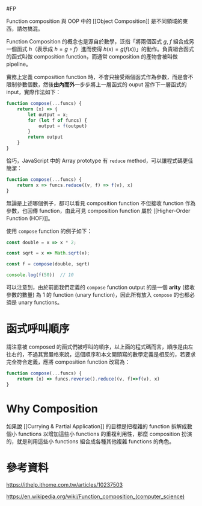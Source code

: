 #FP

Function composition 與 OOP 中的 [[Object Composition]] 是不同領域的東西，請勿搞混。

Function Composition 的概念也是源自於數學，泛指「將兩個函式 $g$, $f$ 組合成另一個函式 $h$（表示成 $h=g \circ f$）進而使得 $h(x)=g(f(x))$」的動作。負責組合函式的函式叫做 composition function，而通常 composition 的產物會被叫做 pipeline。

實務上定義 composition function 時，不會只接受兩個函式作為參數，而是會不限制參數個數，然後**由內而外**一步步將上一層函式的 ouput 當作下一層函式的 input，實際作法如下：

```JavaScript
function compose(...funcs) {
    return (x) => {
        let output = x;
        for (let f of funcs) {
            output = f(output)
        }
        return output
    }
}
```

恰巧，JavaScript 中的 Array prototype 有 `reduce` method，可以讓程式碼更佳簡潔：

```JavaScript
function compose(...funcs) {
    return x => funcs.reduce((v, f) => f(v), x)
}
```

無論是上述哪個例子，都可以看見 composition function 不但接收 function 作為參數，也回傳 function，由此可見 composition function 屬於 [[Higher-Order Function (HOF)]]。

使用 `compose` function 的例子如下：

```JavaScript
const double = x => x * 2;

const sqrt = x => Math.sqrt(x);

const f = compose(double, sqrt)

console.log(f(50))  // 10
```

可以注意到，由於前面我們定義的 `compose` function output 的是一個 **arity** (接收參數的數量) 為 1 的 function (unary function)，因此所有放入 `compose` 的也都必須是 unary functions。

# 函式呼叫順序

請注意被 composed 的函式們被呼叫的順序，以上面的程式碼而言，順序是由左往右的，不過其實嚴格來說，這個順序和本文開頭寫的數學定義是相反的，若要求完全符合定義，應將 composition function 改寫為：

```JavaScript
function compose(...funcs) {
    return (x) => funcs.reverse().reduce((v, f)=>f(v), x)
}
```

# Why Composition

如果說 [[Currying & Partial Application]] 的目標是把複雜的 function 拆解成數個小 functions 以增加這些小 functions 的重複利用性，那麼 composition 扮演的，就是利用這些小 functions 組合成各種其他複雜 functions 的角色。

# 參考資料

<https://ithelp.ithome.com.tw/articles/10237503>

<https://en.wikipedia.org/wiki/Function_composition_(computer_science)>
